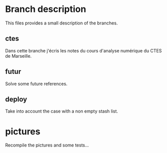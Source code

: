# Branch description

This files provides a small description of the branches.

## ctes

Dans cette branche j'écris les notes du cours d'analyse numérique du CTES de Marseille.

## futur

Solve some future references.

## deploy

Take into account the case with a non empty stash list.

# pictures

Recompile the pictures and some tests...

